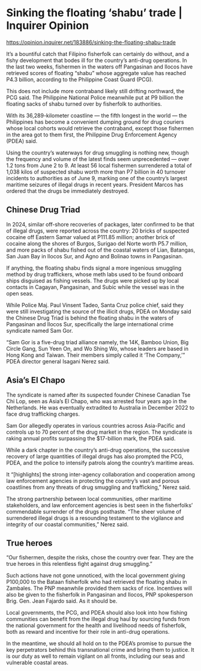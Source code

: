 # Sinking the floating ‘shabu’ trade | Inquirer Opinion

https://opinion.inquirer.net/183886/sinking-the-floating-shabu-trade



It’s a bountiful catch that Filipino fisherfolk can certainly do without, and a fishy development that bodes ill for the country’s anti-drug operations. In the last two weeks, fishermen in the waters off Pangasinan and Ilocos have retrieved scores of floating “shabu” whose aggregate value has reached P4.3 billion, according to the Philippine Coast Guard (PCG). 

This does not include more contraband likely still drifting northward, the PCG said. The Philippine National Police meanwhile put at P9 billion the floating sacks of shabu turned over by fisherfolk to authorities.

With its 36,289-kilometer coastline — the fifth longest in the world — the Philippines has become a convenient dumping ground for drug couriers whose local cohorts would retrieve the contraband, except those fishermen in the area got to them first, the Philippine Drug Enforcement Agency (PDEA) said.

Using the country’s waterways for drug smuggling is nothing new, though the frequency and volume of the latest finds seem unprecedented — over 1.2 tons from June 2 to 9. At least 56 local fishermen surrendered a total of 1,038 kilos of suspected shabu worth more than P7 billion in 40 turnover incidents to authorities as of June 9, marking one of the country’s largest maritime seizures of illegal drugs in recent years. President Marcos has ordered that the drugs be immediately destroyed.



##  Chinese Drug Triad



In 2024, similar off-shore recoveries of packages, later confirmed to be that of illegal drugs, were reported across the country: 20 bricks of suspected cocaine off Eastern Samar valued at P111.85 million; another brick of cocaine along the shores of Burgos, Surigao del Norte worth P5.7 million, and more packs of shabu fished out of the coastal waters of Lian, Batangas, San Juan Bay in Ilocos Sur, and Agno and Bolinao towns in Pangasinan.

If anything, the floating shabu finds signal a more ingenious smuggling method by drug traffickers, whose meth labs used to be found onboard ships disguised as fishing vessels. The drugs were picked up by local contacts in Cagayan, Pangasinan, and Subic while the vessel was in the open seas. 

While Police Maj. Paul Vinsent Tadeo, Santa Cruz police chief, said they were still investigating the source of the illicit drugs, PDEA on Monday said the Chinese Drug Triad is behind the floating shabu in the waters of Pangasinan and Ilocos Sur, specifically the large international crime syndicate named Sam Gor.

“Sam Gor is a five-drug triad alliance namely, the 14K, Bamboo Union, Big Circle Gang, Sun Yeen On, and Wo Shing Wo, whose leaders are based in Hong Kong and Taiwan. Their members simply called it ‘The Company,’” PDEA director general Isagani Nerez said.



##  Asia’s El Chapo



The syndicate is named after its suspected founder Chinese Canadian Tse Chi Lop, seen as Asia’s El Chapo, who was arrested four years ago in the Netherlands. He was eventually extradited to Australia in December 2022 to face drug trafficking charges.

Sam Gor allegedly operates in various countries across Asia-Pacific and controls up to 70 percent of the drug market in the region. The syndicate is raking annual profits surpassing the $17-billion mark, the PDEA said.

While a dark chapter in the country’s anti-drug operations, the successive recovery of large quantities of illegal drugs has also prompted the PCG, PDEA, and the police to intensify patrols along the country’s maritime areas. 

It “[highlights] the strong inter-agency collaboration and cooperation among law enforcement agencies in protecting the country’s vast and porous coastlines from any threats of drug smuggling and trafficking,” Nerez said.

The strong partnership between local communities, other maritime stakeholders, and law enforcement agencies is best seen in the fisherfolks’ commendable surrender of the drugs posthaste. “The sheer volume of surrendered illegal drugs is a resounding testament to the vigilance and integrity of our coastal communities,” Nerez said.



##  True heroes



“Our fishermen, despite the risks, chose the country over fear. They are the true heroes in this relentless fight against drug smuggling.”

Such actions have not gone unnoticed, with the local government giving P100,000 to the Bataan fisherfolk who had retrieved the floating shabu in Zambales. The PNP meanwhile provided them sacks of rice. Incentives will also be given to the fisherfolk in Pangasinan and Ilocos, PNP spokesperson Brig. Gen. Jean Fajardo said. As it should be.

Local governments, the PCG, and PDEA should also look into how fishing communities can benefit from the illegal drug haul by sourcing funds from the national government for the health and livelihood needs of fisherfolk, both as reward and incentive for their role in anti-drug operations.

In the meantime, we should all hold on to the PDEA’s promise to pursue the key perpetrators behind this transnational crime and bring them to justice. It is our duty as well to remain vigilant on all fronts, including our seas and vulnerable coastal areas.